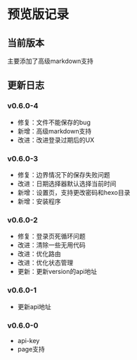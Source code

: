 # 预览版记录

## 当前版本

主要添加了高级markdown支持

## 更新日志

### v0.6.0-4

- 修复：文件不能保存的bug
- 新增：高级markdown支持
- 改进：改进登录过期后的UX

### v0.6.0-3

- 修复：边界情况下的保存失败问题
- 改进：日期选择器默认选择当前时间
- 新增：设置页，支持更改密码和hexo目录
- 新增：安装程序

### v0.6.0-2

- 修复：登录页死循环问题
- 改进：清除一些无用代码
- 改进：优化路由
- 改进：优化状态管理
- 更新：更新version的api地址

### v0.6.0-1

- 更新api地址

### v0.6.0-0

- api-key
- page支持
